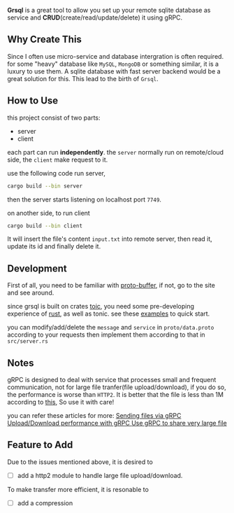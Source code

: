 **Grsql** is a great tool to allow you set up your remote sqlite database as service and **CRUD**(create/read/update/delete) it using gRPC.

## Why Create This 

Since I often use micro-service and database intergration is often required.
for some "heavy" database like `MySQL`, `MongoDB` or something similar, it is a luxury to use them.
A sqlite database with fast server backend would be a great solution for this.
This lead to the birth of `Grsql`.

## How to Use 

this project consist of two parts: 
- server 
- client 

each part can run **independently**. the `server` normally run on remote/cloud side, the `client` make request to it.

use the following code run server,
```sh 
cargo build --bin server
```
then the server starts listening on localhost port `7749`.

on another side, to run client 
```sh 
cargo build --bin client 
```
It will insert the file's content `input.txt` into remote server, then read it, update its id and finally delete it.

## Development

First of all, you need to be familiar with [proto-buffer](https://developers.google.com/protocol-buffers/docs/overview), if not, go to the site and see around.

since grsql is built on crates [toic](https://github.com/hyperium/tonic), you need some pre-developing experience of [rust](https://rust-lang.org), as well as tonic. 
see these [examples](https://github.com/hyperium/tonic/tree/master/examples) to quick start.

you can modify/add/delete the `message` and `service`  in `proto/data.proto` according to your requests
then implement them according to that in `src/server.rs`


## Notes

gRPC is designed to deal with service that processes small and frequent communication, not for large file tranfer(file upload/download), if you do so, the performance is worse than `HTTP2`.
It is better that the file is less than 1M according to [this](https://ops.tips/blog/sending-files-via-grpc/), So use it with care!

you can refer these articles for more:
[Sending files via gRPC](https://ops.tips/blog/sending-files-via-grpc/)
[Upload/Download performance with gRPC ](https://github.com/grpc/grpc-dotnet/issues/1186)
[Use gRPC to share very large file](https://stackoverflow.com/questions/62470323/use-grpc-to-share-very-large-file)

## Feature to Add 

Due to the issues mentioned above, it is desired to 
  - [ ] add a http2 module to handle large file upload/download.

To make transfer more efficient, it is resonable to 
  - [ ] add a compression
